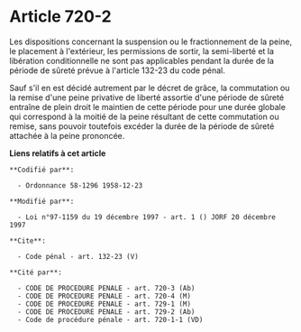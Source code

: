 # Article 720-2

Les dispositions concernant la suspension ou le fractionnement de la peine, le placement à l'extérieur, les permissions de
sortir, la semi-liberté et la libération conditionnelle ne sont pas applicables pendant la durée de la période de sûreté
prévue à l'article 132-23 du code pénal. 

Sauf s'il en est décidé autrement par le décret de grâce, la commutation ou la remise d'une peine privative de liberté
assortie d'une période de sûreté entraîne de plein droit le maintien de cette période pour une durée globale qui correspond à
la moitié de la peine résultant de cette commutation ou remise, sans pouvoir toutefois excéder la durée de la période de
sûreté attachée à la peine prononcée.

**Liens relatifs à cet article**

	**Codifié par**:

	  - Ordonnance 58-1296 1958-12-23

	**Modifié par**:

	  - Loi n°97-1159 du 19 décembre 1997 - art. 1 () JORF 20 décembre 1997

	**Cite**:

	  - Code pénal - art. 132-23 (V)

	**Cité par**:

	  - CODE DE PROCEDURE PENALE - art. 720-3 (Ab)
	  - CODE DE PROCEDURE PENALE - art. 720-4 (M)
	  - CODE DE PROCEDURE PENALE - art. 729-1 (M)
	  - CODE DE PROCEDURE PENALE - art. 729-2 (Ab)
	  - Code de procédure pénale - art. 720-1-1 (VD)
